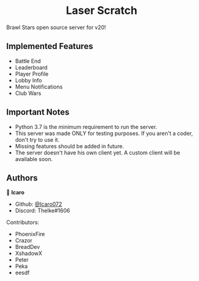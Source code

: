 <h1 align="center">Laser Scratch</h1>

Brawl Stars open source server for v20!



## Implemented Features
  - Battle End
  - Leaderboard
  - Player Profile
  - Lobby Info
  - Menu Notifications
  - Club Wars


## Important Notes
  - Python 3.7 is the minimum requirement to run the server.
  - This server was made ONLY for testing purposes. If you aren't a coder, don't try to use it.
  - Missing features should be added in future.
  - The server doesn't have his own client yet. A custom client will be available soon.


## Authors
👤 **Icaro**
* Github: [@Icaro072](https://github.com/Icaro072)
* Discord: TheIke#1606


Contributors:
- PhoenixFire
- Crazor
- BreadDev
- XshadowX
- Peter
- Peka
- eesdf
